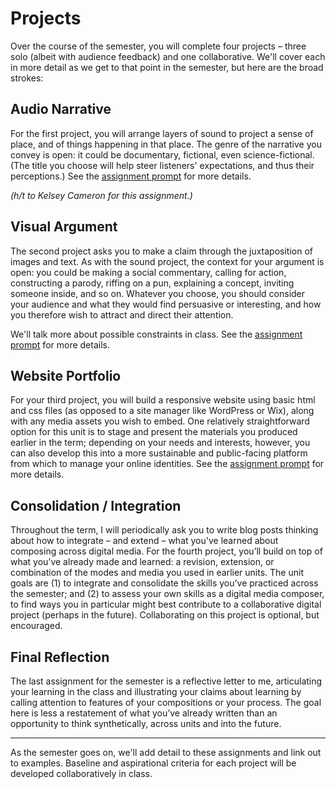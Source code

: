 # Projects

Over the course of the semester, you will complete four projects – three solo (albeit with audience feedback) and one collaborative. We'll cover each in more detail as we get to that point in the semester, but here are the broad strokes:

## Audio Narrative

For the first project, you will arrange layers of sound to project a sense of place, and of things happening in that place. The genre of the narrative you convey is open: it could be documentary, fictional, even science-fictional. (The title you choose will help steer listeners' expectations, and thus their perceptions.) See the [assignment prompt](https://github.com/benmiller314/audio-narrative-{{site.course.slugterm}}#readme) for more details.

*(h/t to Kelsey Cameron for this assignment.)*


## Visual Argument

The second project asks you to make a claim through the juxtaposition of images and text. As with the sound project, the context for your argument is open: you could be making a social commentary, calling for action, constructing a parody, riffing on a pun, explaining a concept, inviting someone inside, and so on. Whatever you choose, you should consider your audience and what they would find persuasive or interesting, and how you therefore wish to attract and direct their attention.

We'll talk more about possible constraints in class. See the [assignment prompt](https://github.com/benmiller314/visual-argument-{{site.course.slugterm}}#readme) for more details.


## Website Portfolio

For your third project, you will build a responsive website using basic html and css files (as opposed to a site manager like WordPress or Wix), along with any media assets you wish to embed. One relatively straightforward option for this unit is to stage and present the materials you produced earlier in the term; depending on your needs and interests, however, you can also develop this into a more sustainable and public-facing platform from which to manage your online identities. See the [assignment prompt](https://github.com/benmiller314/webs{{site.course.slugterm}}#readme) for more details.


## Consolidation / Integration

Throughout the term, I will periodically ask you to write blog posts thinking about how to integrate – and extend – what you've learned about composing across digital media. For the fourth project, you’ll build on top of what you’ve already made and learned: a revision, extension, or combination of the modes and media you used in earlier units. The unit goals are (1) to integrate and consolidate the skills you’ve practiced across the semester; and (2) to assess your own skills as a digital media composer, to find ways you in particular might best contribute to a collaborative digital project (perhaps in the future). Collaborating on this project is optional, but encouraged.


## Final Reflection

The last assignment for the semester is a reflective letter to me, articulating your learning in the class and illustrating your claims about learning by calling attention to features of your compositions or your process. The goal here is less a restatement of what you’ve already written than an opportunity to think synthetically, across units and into the future.

<hr/>

As the semester goes on, we'll add detail to these assignments and link out to examples. Baseline and aspirational criteria for each project will be developed collaboratively in class.
